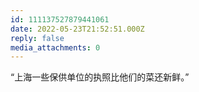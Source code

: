 ```yaml
---
id: 111137527879441061
date: 2022-05-23T21:52:51.000Z
reply: false
media_attachments: 0
---
```


“上海一些保供单位的执照比他们的菜还新鲜。”

